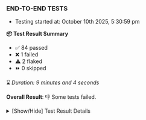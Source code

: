 ### END-TO-END TESTS

- Testing started at: October 10th 2025, 5:30:59 pm

**📦 Test Result Summary**

- ✅ 84 passed
- ❌ 1 failed
- ⚠️ 2 flaked
- ⏩ 0 skipped

⌛ _Duration: 9 minutes and 4 seconds_

**Overall Result**: 👎 Some tests failed.



<details>
    <summary>[Show/Hide] Test Result Details</summary>
    <div markdown="1">

| Test | Browser | Test Case | Tags | Result |
| :---: | :---: | :--- | :---: | :---: |
| 1 | chromium-meshery-provider | deploys a published design to a connected cluster |  | ❌ |
| 2 | chromium-local-provider | imports design via File |  | ⚠️ |
| 3 | chromium-local-provider | deploys a published design to a connected cluster |  | ⚠️ |

</div>
</details>


<!-- To see the full report, please visit our CI/CD pipeline with reporter. -->